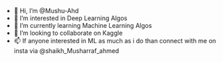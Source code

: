 - 👋 Hi, I’m @Mushu-Ahd
- 👀 I’m interested in Deep Learning Algos
- 🌱 I’m currently learning Machine Learning Algos
- 💞️ I’m looking to collaborate on Kaggle
- 📫 If anyone interested in ML as much as i do than connect with me on insta via @shaikh_Musharraf_ahmed
<!---
Mushu-Ahd/Mushu-Ahd is a ✨ special ✨ repository because its `README.md` (this file) appears on your GitHub profile.
You can click the Preview link to take a look at your changes.
--->
